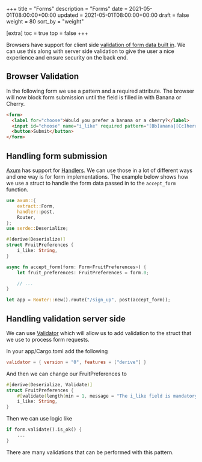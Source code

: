 +++
title = "Forms"
description = "Forms"
date = 2021-05-01T08:00:00+00:00
updated = 2021-05-01T08:00:00+00:00
draft = false
weight = 80
sort_by = "weight"


[extra]
toc = true
top = false
+++

Browsers have support for client side [validation of form data built in](https://developer.mozilla.org/en-US/docs/Learn/Forms/Form_validation). We can use this along with server side validation to give the user a nice experience and ensure security on the back end.


## Browser Validation

In the following form we use a pattern and a required attribute. The browser will now block form submission until the field is filled in with Banana or Cherry.

```html
<form>
  <label for="choose">Would you prefer a banana or a cherry?</label>
  <input id="choose" name="i_like" required pattern="[Bb]anana|[Cc]herry">
  <button>Submit</button>
</form>
```

## Handling form submission

[Axum](https://github.com/tokio-rs/axum) has support for [Handlers](https://docs.rs/axum/latest/axum/handler/index.html). We can use those in a lot of different ways and one way is for form implementations. The example below shows how we use a struct to handle the form data passed in to the `accept_form` function.

```rust
use axum::{
    extract::Form,
    handler::post,
    Router,
};
use serde::Deserialize;

#[derive(Deserialize)]
struct FruitPreferences {
    i_like: String,
}

async fn accept_form(form: Form<FruitPreferences>) {
    let fruit_preferences: FruitPreferences = form.0;

    // ...
}

let app = Router::new().route("/sign_up", post(accept_form));
```

## Handling validation server side

We can use [Validator](https://github.com/Keats/validator) which will allow us to add validation to the struct that we use to process form requests.

In your app/Cargo.toml add the following

```toml
validator = { version = "0", features = ["derive"] }
```

And then we can change our FruitPreferences to

```rust
#[derive(Deserialize, Validate)]
struct FruitPreferences {
    #[validate(length(min = 1, message = "The i_like field is mandatory"))]
    i_like: String,
}
```

Then we can use logic like

```rust
if form.validate().is_ok() {
    ...
}
```

There are many validations that can be performed with this pattern.
